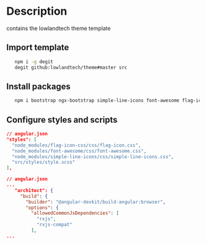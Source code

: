 # Description
contains the lowlandtech theme template

## Import template

```bash
   npm i -g degit
   degit github:lowlandtech/theme#master src
```

## Install packages

```bash
   npm i bootstrap ngx-bootstrap simple-line-icons font-awesome flag-icon-css rxjs-compat node-sass --save-dev
```

## Configure styles and scripts



```json
// angular.json
"styles": [
  "node_modules/flag-icon-css/css/flag-icon.css",
  "node_modules/font-awesome/css/font-awesome.css",
  "node_modules/simple-line-icons/css/simple-line-icons.css",
  "src/styles/style.scss"
],
```

```json
// angular.json
...
   "architect": {
     "build": {
       "builder": "@angular-devkit/build-angular:browser",
       "options": {
         "allowedCommonJsDependencies": [
           "rxjs",
           "rxjs-compat"
         ],
...
```
